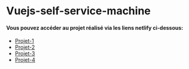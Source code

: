 ﻿# Vuejs-self-service-machine

#### Vous pouvez accéder au projet réalisé via les liens netlify ci-dessous:

* [Projet-1](https://interface-de-comande-mcdo.netlify.app/)
* [Projet-2](https://to-do-list-band-member.netlify.app/)
* [Projet-3](https://to-do-list-clean.netlify.app/)
* [Projet-4](https://quiz-game-me-vs-computer.netlify.app/)
